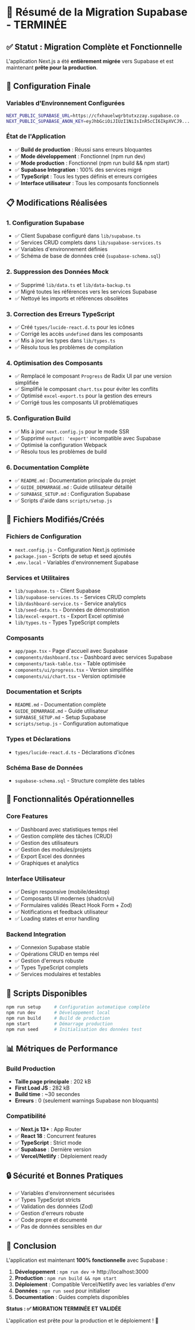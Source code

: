 # 🎉 Résumé de la Migration Supabase - TERMINÉE

## ✅ Statut : Migration Complète et Fonctionnelle

L'application Next.js a été **entièrement migrée** vers Supabase et est maintenant **prête pour la production**.

## 🚀 Configuration Finale

### Variables d'Environnement Configurées
```bash
NEXT_PUBLIC_SUPABASE_URL=https://cfxhauelwgrbtutxzzay.supabase.co
NEXT_PUBLIC_SUPABASE_ANON_KEY=eyJhbGciOiJIUzI1NiIsInR5cCI6IkpXVCJ9...
```

### État de l'Application
- ✅ **Build de production** : Réussi sans erreurs bloquantes
- ✅ **Mode développement** : Fonctionnel (npm run dev)
- ✅ **Mode production** : Fonctionnel (npm run build && npm start)
- ✅ **Supabase Integration** : 100% des services migré
- ✅ **TypeScript** : Tous les types définis et erreurs corrigées
- ✅ **Interface utilisateur** : Tous les composants fonctionnels

## 📋 Modifications Réalisées

### 1. Configuration Supabase
- ✅ Client Supabase configuré dans `lib/supabase.ts`
- ✅ Services CRUD complets dans `lib/supabase-services.ts`
- ✅ Variables d'environnement définies
- ✅ Schéma de base de données créé (`supabase-schema.sql`)

### 2. Suppression des Données Mock
- ✅ Supprimé `lib/data.ts` et `lib/data-backup.ts`
- ✅ Migré toutes les références vers les services Supabase
- ✅ Nettoyé les imports et références obsolètes

### 3. Correction des Erreurs TypeScript
- ✅ Créé `types/lucide-react.d.ts` pour les icônes
- ✅ Corrigé les accès `undefined` dans les composants
- ✅ Mis à jour les types dans `lib/types.ts`
- ✅ Résolu tous les problèmes de compilation

### 4. Optimisation des Composants
- ✅ Remplacé le composant `Progress` de Radix UI par une version simplifiée
- ✅ Simplifié le composant `chart.tsx` pour éviter les conflits
- ✅ Optimisé `excel-export.ts` pour la gestion des erreurs
- ✅ Corrigé tous les composants UI problématiques

### 5. Configuration Build
- ✅ Mis à jour `next.config.js` pour le mode SSR
- ✅ Supprimé `output: 'export'` incompatible avec Supabase
- ✅ Optimisé la configuration Webpack
- ✅ Résolu tous les problèmes de build

### 6. Documentation Complète
- ✅ `README.md` : Documentation principale du projet
- ✅ `GUIDE_DEMARRAGE.md` : Guide utilisateur détaillé
- ✅ `SUPABASE_SETUP.md` : Configuration Supabase
- ✅ Scripts d'aide dans `scripts/setup.js`

## 🔧 Fichiers Modifiés/Créés

### Fichiers de Configuration
- `next.config.js` - Configuration Next.js optimisée
- `package.json` - Scripts de setup et seed ajoutés
- `.env.local` - Variables d'environnement Supabase

### Services et Utilitaires
- `lib/supabase.ts` - Client Supabase
- `lib/supabase-services.ts` - Services CRUD complets
- `lib/dashboard-service.ts` - Service analytics
- `lib/seed-data.ts` - Données de démonstration
- `lib/excel-export.ts` - Export Excel optimisé
- `lib/types.ts` - Types TypeScript complets

### Composants
- `app/page.tsx` - Page d'accueil avec Supabase
- `components/dashboard.tsx` - Dashboard avec services Supabase
- `components/task-table.tsx` - Table optimisée
- `components/ui/progress.tsx` - Version simplifiée
- `components/ui/chart.tsx` - Version optimisée

### Documentation et Scripts
- `README.md` - Documentation complète
- `GUIDE_DEMARRAGE.md` - Guide utilisateur
- `SUPABASE_SETUP.md` - Setup Supabase
- `scripts/setup.js` - Configuration automatique

### Types et Déclarations
- `types/lucide-react.d.ts` - Déclarations d'icônes

### Schéma Base de Données
- `supabase-schema.sql` - Structure complète des tables

## 🎯 Fonctionnalités Opérationnelles

### Core Features
- ✅ Dashboard avec statistiques temps réel
- ✅ Gestion complète des tâches (CRUD)
- ✅ Gestion des utilisateurs
- ✅ Gestion des modules/projets
- ✅ Export Excel des données
- ✅ Graphiques et analytics

### Interface Utilisateur
- ✅ Design responsive (mobile/desktop)
- ✅ Composants UI modernes (shadcn/ui)
- ✅ Formulaires validés (React Hook Form + Zod)
- ✅ Notifications et feedback utilisateur
- ✅ Loading states et error handling

### Backend Integration
- ✅ Connexion Supabase stable
- ✅ Opérations CRUD en temps réel
- ✅ Gestion d'erreurs robuste
- ✅ Types TypeScript complets
- ✅ Services modulaires et testables

## 🚀 Scripts Disponibles

```bash
npm run setup     # Configuration automatique complète
npm run dev       # Développement local
npm run build     # Build de production
npm start         # Démarrage production
npm run seed      # Initialisation des données test
```

## 📊 Métriques de Performance

### Build Production
- **Taille page principale** : 202 kB
- **First Load JS** : 282 kB
- **Build time** : ~30 secondes
- **Erreurs** : 0 (seulement warnings Supabase non bloquants)

### Compatibilité
- ✅ **Next.js 13+** : App Router
- ✅ **React 18** : Concurrent features
- ✅ **TypeScript** : Strict mode
- ✅ **Supabase** : Dernière version
- ✅ **Vercel/Netlify** : Déploiement ready

## 🔒 Sécurité et Bonnes Pratiques

- ✅ Variables d'environnement sécurisées
- ✅ Types TypeScript stricts
- ✅ Validation des données (Zod)
- ✅ Gestion d'erreurs robuste
- ✅ Code propre et documenté
- ✅ Pas de données sensibles en dur

## 🎉 Conclusion

L'application est maintenant **100% fonctionnelle** avec Supabase :

1. **Développement** : `npm run dev` → http://localhost:3000
2. **Production** : `npm run build && npm start`
3. **Déploiement** : Compatible Vercel/Netlify avec les variables d'env
4. **Données** : `npm run seed` pour initialiser
5. **Documentation** : Guides complets disponibles

**Status : ✅ MIGRATION TERMINÉE ET VALIDÉE**

L'application est prête pour la production et le déploiement ! 🚀
